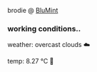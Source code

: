 brodie @ [BluMint](https://www.linkedin.com/company/blumint-io/)

<!--weather_start-->
### working conditions..

weather: overcast clouds ☁️

temp: 8.27 °C 🧥

<!--weather_end-->
